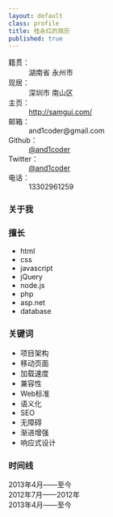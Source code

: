 ```yaml
---
layout: default
class: profile
title: 桂永红的简历
published: true
---
```

<dl class="basic">
  <dt>籍贯：</dt>
  <dd>湖南省 永州市</dd>
  <dt>现居：</dt>
  <dd>深圳市 南山区</dd>
  <dt>主页：</dt>
  <dd><a href="http://samgui.com/" target="_blank">http://samgui.com/</a></dd>
  <dt>邮箱：</dt>
  <dd>and1coder@gmail.com</dd>
  <dt>Github：</dt>
  <dd><a href="https://github.com/and1coder" target="_blank">@and1coder</a></dd>
  <dt>Twitter：</dt>
  <dd><a href="https://twitter.com/and1coder" target="_blank">@and1coder</a></dd>
  <dt>电话：</dt>
  <dd>13302961259</dd>
</dl>

### 关于我

### 擅长
<ul class="skills">
    <li>html</li>
    <li>css</li>
    <li>javascript</li>
    <li>jQuery</li>
    <li>node.js</li>
    <li>php</li>
    <li>asp.net</li>
    <li>database</li>
</ul>

### 关键词
<ul class="keywords">
    <li>项目架构</li>
    <li>移动页面</li>
    <li>加载速度</li>
    <li>兼容性</li>
    <li>Web标准</li>
    <li>语义化</li>
    <li>SEO</li>
    <li>无障碍</li>
    <li>渐进增强</li>
    <li>响应式设计</li>
</ul>

### 时间线
<dl class="timeline">
  <dt>2013年4月——至今</dt>
  <dd>

  </dd>
  <dt>2012年7月——2012年</dt>
  <dd>

  </dd>
  <dt>2013年4月——至今</dt>
  <dd>

  </dd>
</dl>